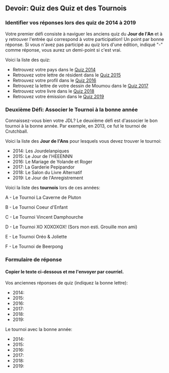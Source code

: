 ## Devoir: Quiz des Quiz et des Tournois

### Identifier vos réponses lors des quiz de 2014 à 2019

Votre premier défi consiste à naviguer les anciens quiz du **Jour de l'An** et à y retrouver l'entrée qui correspond à votre participation! Un point par bonne réponse. Si vous n'avez pas participé au quiz lors d'une édition, indiqué "-" comme réponse, vous aurez un demi-point si c'est vrai.

Voici la liste des quiz:

- Retrouvez votre pays dans le [Quiz 2014](jdl2014_quiz.md)
- Retrouvez votre lettre de résident dans le [Quiz 2015](jdl2015_quiz.md)
- Retrouvez votre profil dans le [Quiz 2016](jdl2016_quiz.md)
- Retrouvez la lettre de votre dessin de Moumou dans le [Quiz 2017](jdl2017_quiz.md)
- Retrouvez votre livre dans le [Quiz 2018](jdl2018_quiz.md)
- Retrouvez votre émission dans le [Quiz 2019](jdl2019_quiz.md)

### Deuxième Défi: Associer le Tournoi à la bonne année

Connaissez-vous bien votre JDL? Le deuxième défi est d'associer le bon tournoi à la bonne année. Par exemple, en 2013, ce fut le tournoi de Crutchball.

Voici la liste des **Jour de l'Ans** pour lesquels vous devez trouver le tournoi:

- 2014: Les Jourdelanpiques
- 2015: Le Jour de l'HEEENNN
- 2016: Le Mariage de Yolande et Roger
- 2017: La Garderie Pepipandor
- 2018: Le Salon du Livre Alternatif
- 2019: Le Jour de l'Anregistrement
  
Voici la liste des **tournois** lors de ces années:

A - Le Tournoi La Caverne de Pluton

B - Le Tournoi Coeur d'Enfant

C - Le Tournoi Vincent Damphourche

D - Le Tournoi XO XOXOXOX! (Sors mon esti. Grouille mon ami)

E - Le Tournoi Oréo & Joliette

F - Le Tournoi de Beerpong

### Formulaire de réponse

#### Copier le texte ci-dessous et me l'envoyer par courriel.

Vos anciennes réponses de quiz (indiquez la bonne lettre):

- 2014:
- 2015:
- 2016:
- 2017:
- 2018:
- 2019:

Le tournoi avec la bonne année:

- 2014:
- 2015:
- 2016:
- 2017:
- 2018:
- 2019:
